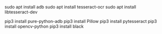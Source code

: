 sudo apt install adb
sudo apt install tesseract-ocr
sudo apt install libtesseract-dev

pip3 install pure-python-adb
pip3 install Pillow
pip3 install pytesseract
pip3 install opencv-python
pip3 install black
